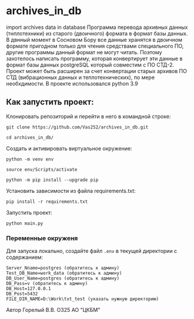# archives_in_db
import archives data in database
Программа перевода архивных данных (тнплотехники) из старого (двоичного) формата в формат базы данных.
В двнный момент в Сосновом Бору все данные хранятся в двоичном формате пригодном только для чтения средствами специального ПО, другие программы данный формат не могут читать. Поэтому захотелось написать программу, которая конвертирует эти данные в формат базы данных postgreSQL который совместим с ПО СТД-2.
Проект может быть расширен за счет конвертации старых архивов ПО СТД (вибрационных данных и теплотехнических), по мере необхдимости.
В проекте использовался python 3.9

## Как запустить проект:

Клонировать репозиторий и перейти в него в командной строке:

```
git clone https://github.com/Vas252/archives_in_db.git
```

```
cd archives_in_db/
```

Cоздать и активировать виртуальное окружение:

```
python -m venv env
```

```
source env/Scripts/activate
```

```
python -m pip install --upgrade pip
```

Установить зависимости из файла requirements.txt:
```
pip install -r requirements.txt
```

Запустить проект:
```
python main.py
```

### Переменные окруженя
Для запуска локально, создайте файл `.env` в текущей директории с содержанием:
```
Server_Nname=postgres (обратитесь к админу)
Test_DB_Name=work_data (обратитесь к админу)
DB_User_Name=postgres (обратитесь к админу)
DB_Pass=v (обратитесь к админу)
DB_Host=127.0.0.1
DB_Post=5432
FILE_DIR_NAME=D:\Work\txt_test (указать нужную директорию)
```

Автор Горелый В.В. О325 АО "ЦКБМ"